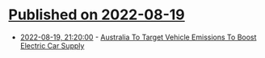 # [Published on 2022-08-19](index.md)

* [2022-08-19, 21:20:00](https://tech.slashdot.org/story/22/08/19/1552210/australia-to-target-vehicle-emissions-to-boost-electric-car-supply?utm_source=rss1.0mainlinkanon&utm_medium=feed) - [Australia To Target Vehicle Emissions To Boost Electric Car Supply](https://tech.slashdot.org/story/22/08/19/1552210/australia-to-target-vehicle-emissions-to-boost-electric-car-supply?utm_source=rss1.0mainlinkanon&utm_medium=feed)

